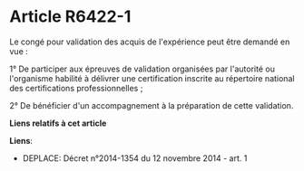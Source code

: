 # Article R6422-1

Le congé pour validation des acquis de l'expérience peut être demandé en vue :

1° De participer aux épreuves de validation organisées par l'autorité ou l'organisme habilité à délivrer une certification
inscrite au répertoire national des certifications professionnelles ;

2° De bénéficier d'un accompagnement à la préparation de cette validation.

**Liens relatifs à cet article**

**Liens**:

  - DEPLACE: Décret n°2014-1354 du 12 novembre 2014 - art. 1
